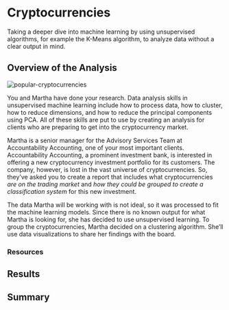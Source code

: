 # Cryptocurrencies
Taking a deeper dive into machine learning by using unsupervised algorithms, for example the K-Means algorithm, to analyze data without a clear output in mind.


## Overview of the Analysis
![popular-cryptocurrencies](https://user-images.githubusercontent.com/94148420/164922829-937b9523-0436-4ce6-ae14-0df3a2794ece.jpeg)

You and Martha have done your research. Data analysis skills in unsupervised machine learning include how to process data, how to cluster, how to reduce dimensions, and how to reduce the principal components using PCA. All of these skills are put to use by creating an analysis for clients who are preparing to get into the cryptocurrency market.

Martha is a senior manager for the Advisory Services Team at Accountability Accounting, one of your most important clients. Accountability Accounting, a prominent investment bank, is interested in offering a new cryptocurrency investment portfolio for its customers. The company, however, is lost in the vast universe of cryptocurrencies. So, they’ve asked you to create a report that includes what cryptocurrencies *are on the trading market* and *how they could be grouped to create a classification system* for this new investment.

The data Martha will be working with is not ideal, so it was processed to fit the machine learning models. Since there is no known output for what Martha is looking for, she has decided to use unsupervised learning. To group the cryptocurrencies, Martha decided on a clustering algorithm. She’ll use data visualizations to share her findings with the board.

### Resources


## Results


## Summary
